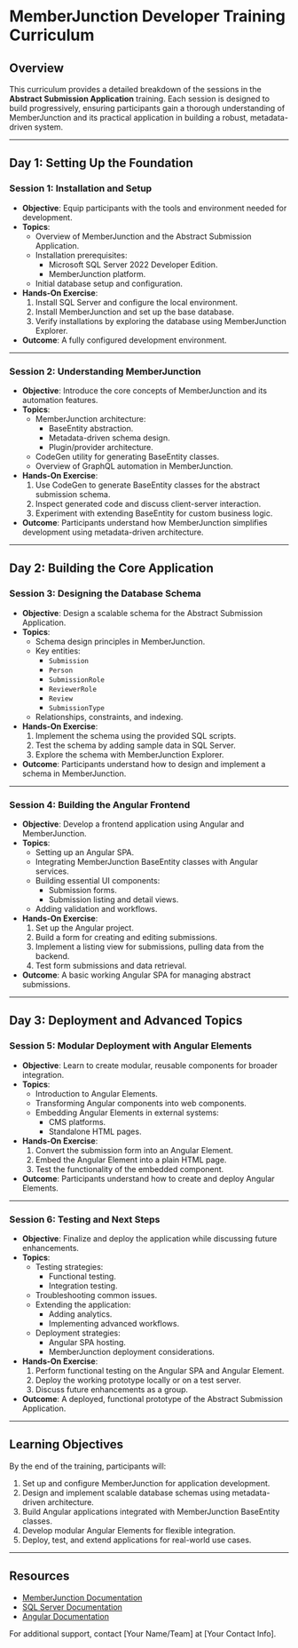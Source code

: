 # MemberJunction Developer Training Curriculum

## Overview
This curriculum provides a detailed breakdown of the sessions in the **Abstract Submission Application** training. Each session is designed to build progressively, ensuring participants gain a thorough understanding of MemberJunction and its practical application in building a robust, metadata-driven system.

---

## Day 1: Setting Up the Foundation

### **Session 1: Installation and Setup**
- **Objective**: Equip participants with the tools and environment needed for development.
- **Topics**:
  - Overview of MemberJunction and the Abstract Submission Application.
  - Installation prerequisites:
    - Microsoft SQL Server 2022 Developer Edition.
    - MemberJunction platform.
  - Initial database setup and configuration.
- **Hands-On Exercise**:
  1. Install SQL Server and configure the local environment.
  2. Install MemberJunction and set up the base database.
  3. Verify installations by exploring the database using MemberJunction Explorer.
- **Outcome**: A fully configured development environment.

---

### **Session 2: Understanding MemberJunction**
- **Objective**: Introduce the core concepts of MemberJunction and its automation features.
- **Topics**:
  - MemberJunction architecture:
    - BaseEntity abstraction.
    - Metadata-driven schema design.
    - Plugin/provider architecture.
  - CodeGen utility for generating BaseEntity classes.
  - Overview of GraphQL automation in MemberJunction.
- **Hands-On Exercise**:
  1. Use CodeGen to generate BaseEntity classes for the abstract submission schema.
  2. Inspect generated code and discuss client-server interaction.
  3. Experiment with extending BaseEntity for custom business logic.
- **Outcome**: Participants understand how MemberJunction simplifies development using metadata-driven architecture.

---

## Day 2: Building the Core Application

### **Session 3: Designing the Database Schema**
- **Objective**: Design a scalable schema for the Abstract Submission Application.
- **Topics**:
  - Schema design principles in MemberJunction.
  - Key entities:
    - `Submission`
    - `Person`
    - `SubmissionRole`
    - `ReviewerRole`
    - `Review`
    - `SubmissionType`
  - Relationships, constraints, and indexing.
- **Hands-On Exercise**:
  1. Implement the schema using the provided SQL scripts.
  2. Test the schema by adding sample data in SQL Server.
  3. Explore the schema with MemberJunction Explorer.
- **Outcome**: Participants understand how to design and implement a schema in MemberJunction.

---

### **Session 4: Building the Angular Frontend**
- **Objective**: Develop a frontend application using Angular and MemberJunction.
- **Topics**:
  - Setting up an Angular SPA.
  - Integrating MemberJunction BaseEntity classes with Angular services.
  - Building essential UI components:
    - Submission forms.
    - Submission listing and detail views.
  - Adding validation and workflows.
- **Hands-On Exercise**:
  1. Set up the Angular project.
  2. Build a form for creating and editing submissions.
  3. Implement a listing view for submissions, pulling data from the backend.
  4. Test form submissions and data retrieval.
- **Outcome**: A basic working Angular SPA for managing abstract submissions.

---

## Day 3: Deployment and Advanced Topics

### **Session 5: Modular Deployment with Angular Elements**
- **Objective**: Learn to create modular, reusable components for broader integration.
- **Topics**:
  - Introduction to Angular Elements.
  - Transforming Angular components into web components.
  - Embedding Angular Elements in external systems:
    - CMS platforms.
    - Standalone HTML pages.
- **Hands-On Exercise**:
  1. Convert the submission form into an Angular Element.
  2. Embed the Angular Element into a plain HTML page.
  3. Test the functionality of the embedded component.
- **Outcome**: Participants understand how to create and deploy Angular Elements.

---

### **Session 6: Testing and Next Steps**
- **Objective**: Finalize and deploy the application while discussing future enhancements.
- **Topics**:
  - Testing strategies:
    - Functional testing.
    - Integration testing.
  - Troubleshooting common issues.
  - Extending the application:
    - Adding analytics.
    - Implementing advanced workflows.
  - Deployment strategies:
    - Angular SPA hosting.
    - MemberJunction deployment considerations.
- **Hands-On Exercise**:
  1. Perform functional testing on the Angular SPA and Angular Element.
  2. Deploy the working prototype locally or on a test server.
  3. Discuss future enhancements as a group.
- **Outcome**: A deployed, functional prototype of the Abstract Submission Application.

---

## Learning Objectives
By the end of the training, participants will:
1. Set up and configure MemberJunction for application development.
2. Design and implement scalable database schemas using metadata-driven architecture.
3. Build Angular applications integrated with MemberJunction BaseEntity classes.
4. Develop modular Angular Elements for flexible integration.
5. Deploy, test, and extend applications for real-world use cases.

---

## Resources
- [MemberJunction Documentation](https://docs.memberjunction.org)
- [SQL Server Documentation](https://docs.microsoft.com/en-us/sql/sql-server/)
- [Angular Documentation](https://angular.io/docs)

For additional support, contact [Your Name/Team] at [Your Contact Info].
